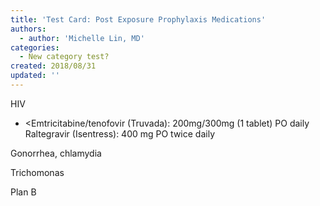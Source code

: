 ```yaml
---
title: 'Test Card: Post Exposure Prophylaxis Medications'
authors:
  - author: 'Michelle Lin, MD'
categories:
  - New category test?
created: 2018/08/31
updated: ''
---
```

HIV 

* <Emtricitabine/tenofovir (Truvada): 200mg/300mg (1 tablet) PO daily
  Raltegravir (Isentress): 400 mg PO twice daily

Gonorrhea, chlamydia



Trichomonas



Plan B
